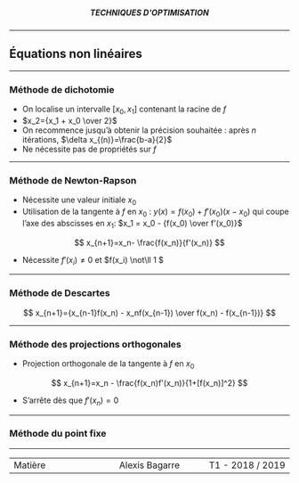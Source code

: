 <h5 style="text-align: center"> TECHNIQUES D'OPTIMISATION </h5>

------

## **Équations non linéaires**

------

### Méthode de dichotomie

- On localise un intervalle $[x_0,x_1]$ contenant la racine de $f$
- $x_2={x_1 + x_0 \over 2}$
- On recommence jusqu’à obtenir la précision souhaitée : après $n$ itérations, $\delta x_{(n)}=\frac{b-a}{2}$
- Ne nécessite pas de propriétés sur $f$

---

### Méthode de Newton-Rapson

- Nécessite une valeur initiale $x_0$
- Utilisation de la tangente à $f$ en $x_0$ : $y(x)=f(x_0)+f'(x_0)(x-x_0)$ qui coupe l’axe des abscisses en $x_1$: $x_1 = x_0 - {f(x_0) \over f'(x_0)}$

$$
x_{n+1}=x_n- \frac{f(x_n)}{f'(x_n)}
$$



- Nécessite $f'(x_i) \neq 0$ et $f(x_i) \not\ll 1 $

---

### Méthode de Descartes

$$
x_{n+1}={x_{n-1}f(x_n) - x_nf(x_{n-1}) \over f(x_n) - f(x_{n-1})}
$$



---

### Méthode des projections orthogonales

- Projection orthogonale de la tangente à $f$ en $x_0$

$$
x_{n+1}=x_n - \frac{f(x_n)f'(x_n)}{1+[f(x_n)]^2}
$$

- S’arrête dès que $f'(x_n)=0$

---

### Méthode du point fixe



------

<table width="90%">
<tr>
<td style="width: 30%; text-align: left; background:transparent; border:0;">Matière</td>
<td style="width: 30%; text-align: center; background:transparent; border:0;">Alexis Bagarre</td>
<td style="width: 30%; text-align: right; background:transparent; border:0;">T1 - 2018 / 2019</td>
</tr>
</table>